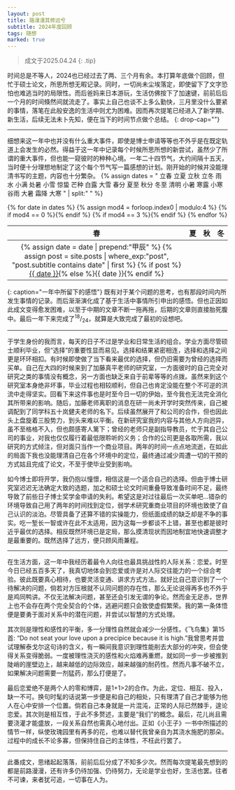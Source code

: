 ```yaml
---
layout: post
title: 路漫漫其修远兮
subtitle: 2024年度回顾
tags: 随想
marked: true
---
```


> 成文于2025.04.24
{: .tip}

时间总是不等人，2024也已经过去了两、三个月有余。本打算年底做个回顾，但忙于硕士论文，所思所想无暇记录。同时，一切尚未尘埃落定，即使留下了文字恐怕也难逃当时的局限性。而后爸妈来日本游玩，生活仿佛按下了加速键，前前后后一个月的时间倏然间就流走了。事实上自己也谈不上多么勤快，三月里没什么要紧的事情，落笔在此般安逸的生活中则尤为困难。因而再次提笔已经进入了新学期、新生活，后续无法未卜先知，便在当下的时间节点做个总结。
{: drop-cap=""}

---

细想来这一年中也并没有什么重大事件，即使是博士申请等等也不外乎是在既定轨道上会发生的必然。得益于这一年中记录每个时候所思所想的新尝试，虽然少了所谓的重大事件，但也能一窥彼时的种种心境。一年二十四节气，大约间隔十五天，当时便十分理想地制定了这个每个节气写一篇感想的计划。刚开始的时候并没能理清书写的主题，内容也十分繁杂。
{% assign dates = "
    立春 立夏 立秋 立冬
    雨水 小满 处暑 小雪
    惊蛰 芒种 白露 大雪
    春分 夏至 秋分 冬至
    清明 小暑 寒露 小寒
    谷雨 大暑 霜降 大寒
" | split:" " %}
<table>
    <thead>
        <tr>
            <th style="text-align: center">春</th>
            <th style="text-align: center">夏</th>
            <th style="text-align: center">秋</th>
            <th style="text-align: center">冬</th>
        </tr>
    </thead>
    <tbody>
    {% for date in dates %}
        {% assign mod4 = forloop.index0 | modulo:4 %}
        {% if mod4 == 0 %}<tr>{% endif %}
        <td style="text-align: center">
            {% assign date = date | prepend:"甲辰" %}
            {% assign post = site.posts | where_exp:"post", "post.subtitle contains date" | first %}
            {% if post %}<a href="{{ post.url }}" data-tooltip="{{ post.title }}">{{ date }}</a>{% else %}{{ date }}{% endif %}
        </td>
        {% if mod4 == 3 %}</tr>{% endif %}
    {% endfor %}
    </tbody>
</table>
{: caption="一年中所留下的感悟"}
既有对于某个问题的思考，也有那段时间内所发生事情的记录。而后渐渐演化成了基于生活中事情所引申出的感悟。但也正因如此成文变得愈发困难，以至于中期的文章不断一拖再拖，后期的文章则直接胎死腹中。最后一年下来完成了<sup>18</sup>/<sub>24</sub>，就算是大致完成了最初的设想吧。

---

于学生身份的我而言，每天的日子不过是学业和日常生活的组合。学业方面尽管硕士顺利毕业，但“选择”的重要性显而易见。选择和结果紧密相连，选择和选择之间更是环环相扣。有时候即使做了当下看来最优的选择，但仍旧需要为曾经的选择而买单。自己在大四的时候来到了加藤真平老师的研究室，一方面彼时的自己完全对研究之类的事情没有概念，另一方面也缺乏来自于前辈等等的点拨。虽然来到这个研究室本身绝非坏事，毕业过程也相较顺利，但自己也肯定没能在整个不可逆的洪流中走得坚实。回看下来这件事也是时至今日一切的伊始，至今我也无法完全消化其所带来的影响。随后，加藤老师离职的消息在研一尚未开学时突然传来，自己被调配到了同学科五十岚健夫老师的名下。后续虽然展开了和公司的合作，但也因此头上盘旋着三股势力，到头来难以平衡。在新研究室我的内容与其他人方向迥异，虽不至格格不入，但也颇感寄人篱下；曾经的老师只是副指导教员，忙于其自己公司的事业，对我也仅仅履行着最低限聆听的义务；合作的公司更是各取所需，我以研究的方式倾注，但对面只当作一个商业项目。两年的时间一点点地流逝，在如此的局面下我也没能理清自己在各个环境中的定位，最终通过减少周遭一切的干预的方式姑且完成了论文，不至于使毕业受到影响。

如今博士即将开学，我仍抱以憧憬，相信这是一个适合自己的选择。但由于博士研究室迟迟无法确定大致的选题，加之和硕士论文时间重叠导致准备时间不足，最终导致了前些日子博士奖学金申请的失利。希望这是对过往最后一次买单吧...错杂的环境导致自己用了两年的时间找到定位，弱学术研究重商业项目的环境也致使了自己认识的淡泊。尽管具备了还算不错的实操能力，但纸面成绩的缺乏却是不争的事实。吃一堑长一智或许在此不太适用，因为这每一步都谈不上错，甚至也都是彼时近乎最优的选择。相反既然环境已是定局，那么摸清现状而因地制宜地快速调整才是最重要的。既然选择了远方，便只顾风雨兼程。

---

在生活方面，这一年中我经历着最令人向往也最具挑战性的人际关系：恋爱。时至今日已经五百多天了，我真切地体会到恋爱或许是对人际交往能力的一个综合考验。彼此既要真心相待，也要灵活变通、讲求方式方法。就好比自己意识到了一个待解决的问题，倘若对方压根就不认同问题的存在性，那么无论说得再多也不外乎是鸡同鸭讲。不仅无法解决问题，甚至还会引发无谓的争论。然而金无足赤，世界上也不会存在两个完全契合的个体，逃避问题只会致使虚假繁荣。我的第一条体悟便是要勇于面对关系中的潜在问题，并尝试以智慧的方式处理。

其次则是理性和感性的平衡，多一分理性自然就会减少一分感性。《飞鸟集》第15首: “Do not seat your love upon a precipice because it is high.”我曾思考并尝试理解泰戈尔这句诗的含义，有一瞬间我意识到理性能削去大部分的冲突，但会使得关系变得脆弱。一度被理性浇灭的感性和火焰难再重燃，就如同一步一步被推到陡峭的崖壁边上，越来越低的边际效应，越来越强的耐药性。然而凡事不破不立，如果解决问题需要一剂猛药，那么打便是了。

最后恋爱绝不是两个人的零和博弈，是1+1>2的合作。为此，定位、相互、投入，缺一不可。换句时髦的话说第一步便是和自己的相处，只有理清了自己才能够为他人在心中安排一个位置。倘若自己本身就是一片混沌，正常的人际已然棘手，遑论恋爱。其次则是相互性，于此不多赘述，主要是“我们”的概念。最后，花儿尚且需要浇灌才能盛放，一段关系自然也需真心地付出。正如《小王子》一书中所描述的情节一样，纵使玫瑰园里有再多的花，也难以替代我曾亲自为其浇水施肥的那朵。过程中的成长不论多寡，但保持住自己的主体性，不枉此行罢了。

---

此番成文，思绪起起落落，前前后后分成了不知多少次。然而每次提笔最先想到的都是前路漫漫，还有许多仍待加强、仍待努力，无论是学业也好，生活也罢。往者不可谏，来者犹可追，一切事在人为。
